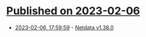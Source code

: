 # [Published on 2023-02-06](index.md)

* [2023-02-06, 17:59:59](https://lobste.rs/s/kbuuab/netdata_v1_38_0) - [Netdata v1.38.0](https://github.com/netdata/netdata/releases/tag/v1.38.0)

